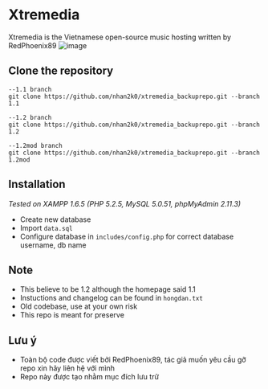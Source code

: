 # Xtremedia
Xtremedia is the Vietnamese open-source music hosting written by RedPhoenix89
![image](https://user-images.githubusercontent.com/42825138/130751507-8c529cec-40db-4949-8626-346cd0c51b0a.png)
## Clone the repository
```
--1.1 branch
git clone https://github.com/nhan2k0/xtremedia_backuprepo.git --branch 1.1

--1.2 branch
git clone https://github.com/nhan2k0/xtremedia_backuprepo.git --branch 1.2

--1.2mod branch
git clone https://github.com/nhan2k0/xtremedia_backuprepo.git --branch 1.2mod
```
## Installation
*Tested on XAMPP 1.6.5 (PHP 5.2.5, MySQL 5.0.51, phpMyAdmin 2.11.3)*
- Create new database
- Import `data.sql`
- Configure database in `includes/config.php` for correct database username, db name

## Note
- This believe to be 1.2 although the homepage said 1.1
- Instuctions and changelog can be found in `hongdan.txt`
- Old codebase, use at your own risk
- This repo is meant for preserve

## Lưu ý
- Toàn bộ code được viết bởi RedPhoenix89, tác giả muốn yêu cầu gỡ repo xin hãy liên hệ với mình
- Repo này được tạo nhằm mục đích lưu trữ
